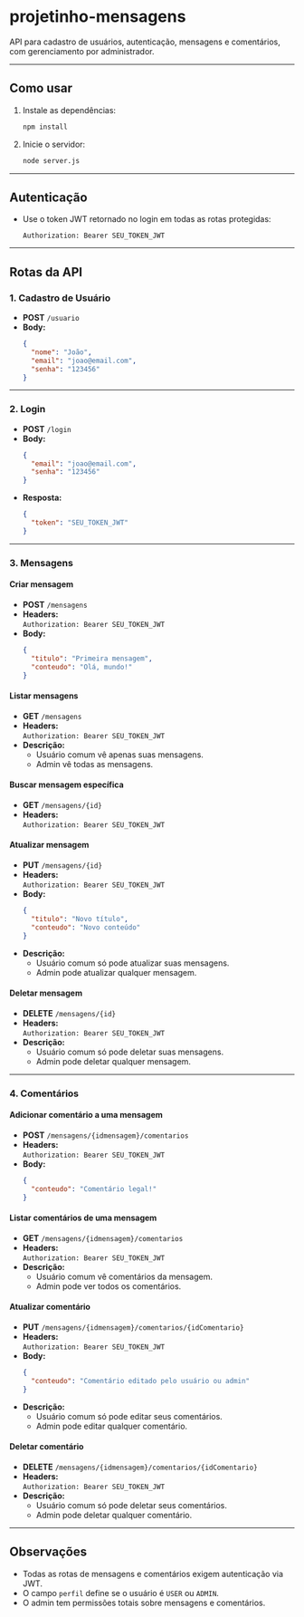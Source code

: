 # projetinho-mensagens

API para cadastro de usuários, autenticação, mensagens e comentários, com gerenciamento por administrador.

---

## Como usar

1. Instale as dependências:
   ```bash
   npm install
   ```

2. Inicie o servidor:
   ```bash
   node server.js
   ```

---

## Autenticação

- Use o token JWT retornado no login em todas as rotas protegidas:
  ```
  Authorization: Bearer SEU_TOKEN_JWT
  ```

---

## Rotas da API

### 1. Cadastro de Usuário

- **POST** `/usuario`
- **Body:**
  ```json
  {
    "nome": "João",
    "email": "joao@email.com",
    "senha": "123456"
  }
  ```

---

### 2. Login

- **POST** `/login`
- **Body:**
  ```json
  {
    "email": "joao@email.com",
    "senha": "123456"
  }
  ```
- **Resposta:**  
  ```json
  {
    "token": "SEU_TOKEN_JWT"
  }
  ```

---

### 3. Mensagens

#### Criar mensagem

- **POST** `/mensagens`
- **Headers:**  
  `Authorization: Bearer SEU_TOKEN_JWT`
- **Body:**
  ```json
  {
    "titulo": "Primeira mensagem",
    "conteudo": "Olá, mundo!"
  }
  ```

#### Listar mensagens

- **GET** `/mensagens`
- **Headers:**  
  `Authorization: Bearer SEU_TOKEN_JWT`
- **Descrição:**  
  - Usuário comum vê apenas suas mensagens.
  - Admin vê todas as mensagens.

#### Buscar mensagem específica

- **GET** `/mensagens/{id}`
- **Headers:**  
  `Authorization: Bearer SEU_TOKEN_JWT`

#### Atualizar mensagem

- **PUT** `/mensagens/{id}`
- **Headers:**  
  `Authorization: Bearer SEU_TOKEN_JWT`
- **Body:**
  ```json
  {
    "titulo": "Novo título",
    "conteudo": "Novo conteúdo"
  }
  ```
- **Descrição:**  
  - Usuário comum só pode atualizar suas mensagens.
  - Admin pode atualizar qualquer mensagem.

#### Deletar mensagem

- **DELETE** `/mensagens/{id}`
- **Headers:**  
  `Authorization: Bearer SEU_TOKEN_JWT`
- **Descrição:**  
  - Usuário comum só pode deletar suas mensagens.
  - Admin pode deletar qualquer mensagem.

---

### 4. Comentários

#### Adicionar comentário a uma mensagem

- **POST** `/mensagens/{idmensagem}/comentarios`
- **Headers:**  
  `Authorization: Bearer SEU_TOKEN_JWT`
- **Body:**
  ```json
  {
    "conteudo": "Comentário legal!"
  }
  ```

#### Listar comentários de uma mensagem

- **GET** `/mensagens/{idmensagem}/comentarios`
- **Headers:**  
  `Authorization: Bearer SEU_TOKEN_JWT`
- **Descrição:**  
  - Usuário comum vê comentários da mensagem.
  - Admin pode ver todos os comentários.

#### Atualizar comentário

- **PUT** `/mensagens/{idmensagem}/comentarios/{idComentario}`
- **Headers:**  
  `Authorization: Bearer SEU_TOKEN_JWT`
- **Body:**
  ```json
  {
    "conteudo": "Comentário editado pelo usuário ou admin"
  }
  ```
- **Descrição:**  
  - Usuário comum só pode editar seus comentários.
  - Admin pode editar qualquer comentário.

#### Deletar comentário

- **DELETE** `/mensagens/{idmensagem}/comentarios/{idComentario}`
- **Headers:**  
  `Authorization: Bearer SEU_TOKEN_JWT`
- **Descrição:**  
  - Usuário comum só pode deletar seus comentários.
  - Admin pode deletar qualquer comentário.

---

## Observações

- Todas as rotas de mensagens e comentários exigem autenticação via JWT.
- O campo `perfil` define se o usuário é `USER` ou `ADMIN`.
- O admin tem permissões totais sobre mensagens e comentários.